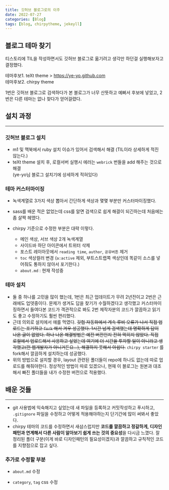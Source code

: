 ```yaml
---
title: 깃허브 블로그로의 이주
date: 2022-07-27
categories: [Blog]
tags: [blog, chirpytheme, jekeyll]
---
```


## 블로그 테마 찾기

티스토리에 TIL을 작성하면서도 깃허브 블로그로 옮기려고 생각만 하던걸 실행해보자고 결정했다.

테마후보1. teXt theme > <https://ye-yo.github.com>  
테마후보2. chirpy theme

1번은 깃허브 블로그로 검색하다가 본 블로그가 너무 산뜻하고 예뻐서 후보에 넣었고, 2번은 다른 테마는 없나 찾다가 얻어걸렸다.



## 설치 과정  

<hr />

### 깃허브 블로그 설치

-   m1 및 맥북에서 ruby 설치 이슈가 있어서 검색해서 해결 (TIL이라 상세하게 적진 않는다.)
-   teXt theme 설치 후, 로컬서버 실행시 에러는 `webrick` 번들을 add 해주는 것으로 해결  
    (ye-yo님 블로그 설치기에 상세하게 적혀있다)



### 테마 커스터마이징

-   녹색계열로 3가지 색상 뽑아서 간단하게 색상과 몇몇 부분만 커스터마이징했다.

-   sass를 배운 적은 없었는데 css를 알면 검색으로 쉽게 해결이 되긴하는데 처음에는 좀 살짝 헤맸다.
-   chirpy 기준으로 수정한 부분은 대략 이렇다.
    -   메인 색상, 서브 색상 2개 녹색계열
    -   사이드바 하단 아이콘에서 트위터 삭제
    -   포스트 레이아웃에서 `reading time`,  `author`, `공유버튼` 제거
    -   `toc` 색상컬러 변경 (`a:active` 제외, 부트스트랩쪽 색상인데 똑같이 소스를 넣어줘도 통하지 않아서 포기한다.)
    -   `about.md` : 현재 작성중



### 테마 설치

-   둘 중 하나를 고민을 많이 했는데, 1번은 최근 업데이트가 무려 2년전이고 2번은 근래에도 업뎃중이다. 문제가 생겨도 답을 찾기가 수월하겠다고 생각했고 커스터마이징하면서 들여다본 코드가 객관적으로 봐도 2번 제작자분의 코드가 깔끔하고 읽기도 좋고 수정하기도 훨씬 편리했다.
-   근데 의외로 설치에서 애를 먹였다. ~~깃헙 자동화에서 계속 루비 오류가 나서 직접 업로드는 포기하고 `fork` 해서 겨우 성공했다. 1시간 넘게 검색했는데 명확하게 답이 나온 글이 없었다. 하나 나온 해결방법은 예전 버전인지 전혀 먹히지 않았다. 직접 로컬에서 업로드해서 사용하고 싶었는데 여기에 더 시간을 투자할 일이 아니라고 생각했고(전 웹개발자가 아니거든요...), 해결하지 못해서 아쉽다.~~ `chirpy starter` 를 fork해서 깔끔하게 설치하는데 성공했다.
-   위의 방법으로 설치할 경우, layout 관련된 폴더들이 repo에 하나도 없는데 따로 업로드를 해줘야한다. 정상적인 방법이 따로 있겠으나, 현재 이 블로그는 원본과 대조해서 빠진 폴더들을 내가 수정한 버전으로 적용했다.



## 배운 것들

<hr />

-   git 사용법에 익숙해지고 싶었는데 새 파일을 등록하고 커밋작성하고 푸시하고, `.gitignore` 파일을 수정하고 어떻게 적용해야하는지 단기간에 많이 써봐서 좋았다.
-   chirpy 테마의 코드를 수정하면서 새삼스럽지만 **코드를 깔끔하고 정갈하게, 디자인패턴과 연계해서 다른 사람이 알아보기 쉽게 쓰는 것의 중요성**을 다시금 느꼈다. 잘 정리된 폴더 구분(이게 바로 디자인패턴의 필요성이겠지)과 깔끔하고 규칙적인 코드를 지향점으로 잡고 싶다.



### 추가로 수정할 부분

-   `about.md` 수정

-   `category`, `tag` css 수정